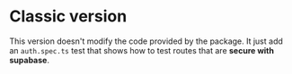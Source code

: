 # Classic version

This version doesn't modify the code provided by the package. It just add an `auth.spec.ts` test that shows how to test routes that are **secure with supabase**.
